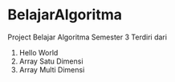 # BelajarAlgoritma

Project Belajar Algoritma Semester 3
Terdiri dari
1. Hello World
2. Array Satu Dimensi
3. Array Multi Dimensi

